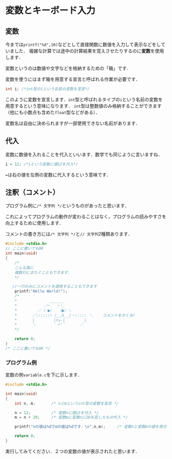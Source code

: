 # 変数とキーボード入力

## 変数

今までは`printf("%d",10)`などとして直接関数に数値を入力して表示などをしていました．
複雑な計算では途中の計算結果を覚えさせたりするのに**変数**を使用します．

変数というのは数値や文字などを格納するための「箱」です．

変数を使うにはまず箱を用意する宣言と呼ばれる作業が必要です．

```c
int i; /*int型のiという名前の変数を宣言*/
```

このように変数を宣言します．`int`型と呼ばれるタイプの`i`という名前の変数を用意するという意味になります．
`int`型は整数値のみ格納することができます（他にも小数点も含めた`float`型などがある）．

変数名は自由に決められますが一部使用できない名前があります．

## 代入

変数に数値を入れることを代入といいます．数学でも同じように言いますね．

```c
i = 12; /*iという変数に値12を代入*/
```

`=`は右の値を左側の変数に代入するという意味です．

## 注釈（コメント）

プログラム例に`/* 文字列 */`というものがあったと思います．

これによってプログラムの動作が変わることはなく，プログラムの読みやすさを向上するために使用します．

コメントの書き方には`/* 文字列 */`と`// 文字列`2種類あります．

```c
#include <stdio.h>
// ここに書いてもOK
int main(void)
{
    /*
    こんな風に
    複数行にまたぐこともできます．
    */

   //一行のみにコメントを適用することもできます
    printf("Hello World!");
    /*
    *    　 　 　　　＿＿＿_ 
    *    　 　　　／⌒　　⌒＼ 
    *    　　　／（ ●） 　（●）＼ 
    *    　 ／::::::⌒（__人__）⌒::::: ＼ 　　コメントをかくお! 
    *    　 |　　　　　|r┬-|　　　　　| 
    *    　 ＼ 　　 　 `ー'´ 　 　 ／
    */

    return 0;
}
/* ここに書いてもOK */
```

### プログラム例

変数の例`variable.c`を下に示します．

```c
#include <stdio.h>

int main(void)
{
    int n, m;       /* nとmというint型の変数を宣言 */

    n = 12;         /* 変数nに値12を代入 */
    m = n + 20;     /* 変数mに変数nに20を足したもの代入 */

    printf("nの値は%dでmの値は%dです．\n",n,m);     /* 変数nと変数mの値を表示 */

    return 0;
}
```

実行してみてください．２つの変数の値が表示されたと思います．
